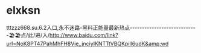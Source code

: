 # elxksn
tttzzz668.su.6.2入口,永不迷路-黑料正能量最新热点----------------------------🏖🏖点/此/进/入/http://www.baidu.com/link?url=NoK8PT47PahMhFH8Vie_jnciyIKNTTtVBQKpill6udK&amp;wd
